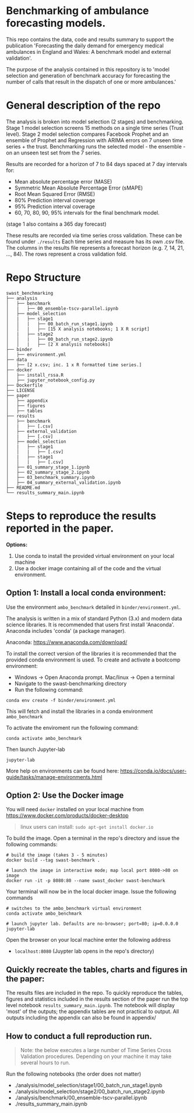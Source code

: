 # Benchmarking of ambulance forecasting models.

This repo contains the data, code and results summary to support the publication 'Forecasting the daily demand for emergency medical ambulances in England and Wales: A benchmark model and external validation'.

The purpose of the analysis contained in this repository is to 'model selection and generation of benchmark accuracy for forecasting the number of calls that result in the dispatch of one or more ambulances.'

# General description of the repo

The analysis is broken into model selection (2 stages) and benchmarking.  Stage 1 model selection screens 15 methods on a single time series (Trust level).  Stage 2 model selection compares Facebook Prophet and an ensemble of Prophet and Regression with ARIMA errors on 7 unseen time series + the trust.  Benchmarking runs the selected model - the ensemble - on an unseen test set from the 7 series.

Results are recorded for a horizon of 7 to 84 days spaced at 7 day intervals for:
* Mean absolute percentage error (MASE) 
* Symmetric Mean Absolute Percentage Error (sMAPE)
* Root Mean Squared Error (RMSE)
* 80% Prediction interval coverage
* 95% Prediction interval coverage
* 60, 70, 80, 90, 95% intervals for the final benchmark model.

(stage 1 also contains a 365 day forecast)

These results are recorded via time series cross validation.  These can be found under `./results` Each time series and measure has its own .csv file.  The columns in the results file represents a forecast horizon (e.g. 7, 14, 21, ..., 84).  The rows represent a cross validation fold. 

# Repo Structure

```
swast_benchmarking
├── analysis
│   ├── benchmark
│   |   ├── 00_ensemble-tscv-parallel.ipynb
│   ├── model_selection
│   |   ├── stage1
│   │   |   ├── 00_batch_run_stage1.ipynb
│   │   |   ├── [15 X analysis notebooks; 1 X R script]
│   |   ├── stage2
│   │   |   ├── 00_batch_run_stage2.ipynb
│   │   |   ├── [2 X analysis notebooks]
├── binder
│   ├── environment.yml
├── data
│   ├── [2 x.csv; inc. 1 x R formatted time series.]
├── docker
│   ├── install_rssa.R
│   ├── jupyter_notebook_config.py
├── Dockerfile
├── LICENSE
├── paper
│   ├── appendix
│   ├── figures
│   ├── tables
├── results
│   ├── benchmark
│   |   ├── [.csv]
│   ├── external_validation
│   |   ├── [.csv]
│   ├── model_selection
│   |   ├── stage1
│   │   |   ├── [.csv]
│   |   ├── stage1
│   │   |   ├── [.csv]
│   ├── 01_summary_stage_1.ipynb
│   ├── 02_summary_stage_2.ipynb
│   ├── 03_benchmark_summary.ipynb
│   ├── 04_summary_external_validation.ipynb
├── README.md
└── results_summary_main.ipynb
```

# Steps to reproduce the results reported in the paper.

**Options:**
1. Use conda to install the provided virtual environment on your local machine
2. Use a docker image containing all of the code and the virtual environment.
 
## Option 1: Install a local conda environment:

Use the environment `ambo_benchmark` detailed in `binder/environment.yml`. 

The analysis is written in a mix of standard Python (3.x) and modern data science libraries. It is recommended that users first install 'Anaconda'. Anaconda includes 'conda' (a package manager).

Anaconda: https://www.anaconda.com/download/

To install the correct version of the libraries it is recommended that the provided conda environment is used. To create and activate a bootcomp environment:

* Windows -> Open Anaconda prompt. Mac/linux -> Open a terminal
* Navigate to the swast-benchmarking directory
* Run the following command: 

```    
conda env create -f binder/environment.yml
```
This will fetch and install the libraries in a conda environment `ambo_benchmark`

To activate the enviroment run the following command: 

```
conda activate ambo_benchmark
```

Then launch Jupyter-lab

```
jupyter-lab 
```

More help on environments can be found here: https://conda.io/docs/user-guide/tasks/manage-environments.html


## Option 2: Use the Docker image

You will need `docker` installed on your local machine from https://www.docker.com/products/docker-desktop

> linux users can install: `sudo apt-get install docker.io`

To build the image.  Open a terminal in the repo's directory and issue the following commands:

```
# build the image (takes 3 - 5 minutes)
docker build --tag swast-benchmark .

# launch the image in interactive mode; map local port 8080->80 on image
docker run -it -p 8080:80 --name swast_docker swast-benchmark

```  

Your terminal will now be in the local docker image.  Issue the following commands

```
# switches to the ambo_benchmark virtual environment
conda activate ambo_benchmark 

# launch jupyter lab. Defaults are no-browser; port=80; ip=0.0.0.0
jupyter-lab
```
Open the browser on your local machine enter the following address

* `localhost:8080` (Juypter lab opens in the repo's directory)

## Quickly recreate the tables, charts and figures in the paper:

The results files are included in the repo.  To quickly reproduce the tables, figures and statistics included in the results section of the paper run the top level notebook `results_summary_main.ipynb`.  The notebook will display 'most' of the outputs; the appendix tables are not practical to output.  All outputs including the appendix can also be found in appendix/

## How to conduct a full reproduction run.

> Note: the below executes a large number of Time Series Cross Validation procedures.  Depending on your machine it may take several hours to run.

Run the following notebooks (the order does not matter)

* ./analysis/model_selection/stage1/00_batch_run_stage1.ipynb
* ./analysis/model_selection/stage2/00_batch_run_stage2.ipynb
* ./analysis/benchmark/00_ensemble-tscv-parallel.ipynb
* ./results_summary_main.ipynb



